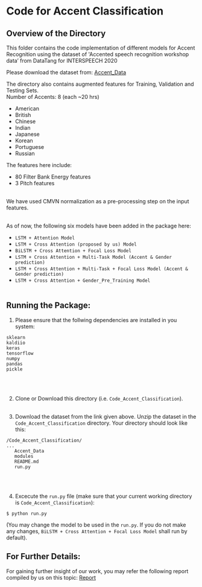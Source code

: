 # Code for Accent Classification

## Overview of the Directory

This folder contains the code implementation of different models for Accent Recognition using the dataset of 'Accented speech recognition workshop data’ from DataTang for INTERSPEECH 2020 </br>

Please download the dataset from: [Accent_Data](https://drive.google.com/file/d/1u-MnUn4w0Pu-w7PvWPVQs8QHwH_G-uJu/view?usp=sharing)

The directory also contains augmented features for Training, Validation and Testing Sets. </br>
Number of Accents: 8 (each ~20 hrs)
- American
- British
- Chinese
- Indian
- Japanese
- Korean
- Portuguese
- Russian

The features here include:</br>
- 80 Filter Bank Energy features
- 3 Pitch features </br>

</br>
We have used CMVN normalization as a pre-processing step on the input features.
</br></br>

 

As of now, the following six models have been added in the package here:</br>


- `LSTM + Attention Model`
- `LSTM + Cross Attention (proposed by us) Model`
- `BiLSTM + Cross Attention + Focal Loss Model`
- `LSTM + Cross Attention + Multi-Task Model (Accent & Gender prediction)`
- `LSTM + Cross Attention + Multi-Task + Focal Loss Model (Accent & Gender prediction)`
- `LSTM + Cross Attention + Gender_Pre_Training Model`
</br></br>

## Running the Package:

1. Please ensure that the follwing dependencies are installed in you system:</br>
```
sklearn
kaldiio
keras
tensorflow
numpy
pandas
pickle
```
</br></br>

2. Clone or Download this directory (i.e. `Code_Accent_Classification`). </br></br>

3. Download the dataset from the link given above. Unzip the dataset in the `Code_Accent_Classification` directory. 
Your directory should look like this: </br>
```
/Code_Accent_Classification/
...
   Accent_Data
   modules
   README.md
   run.py
```
  
  </br></br>

4. Excecute the `run.py` file (make sure that your current working directory is `Code_Accent_Classification`):
```
$ python run.py
```

(You may change the model to be used in the `run.py`. If you do not make any changes, `BiLSTM + Cross Attention + Focal Loss Model` shall run by default).


## For Further Details:

For gaining further insight of our work, you may refer the following report compiled by us on this topic:
[Report](https://drive.google.com/file/d/1hcVhcThpI32Fr44aavsi0NXJ9N2NpxGF/view?usp=sharing)
